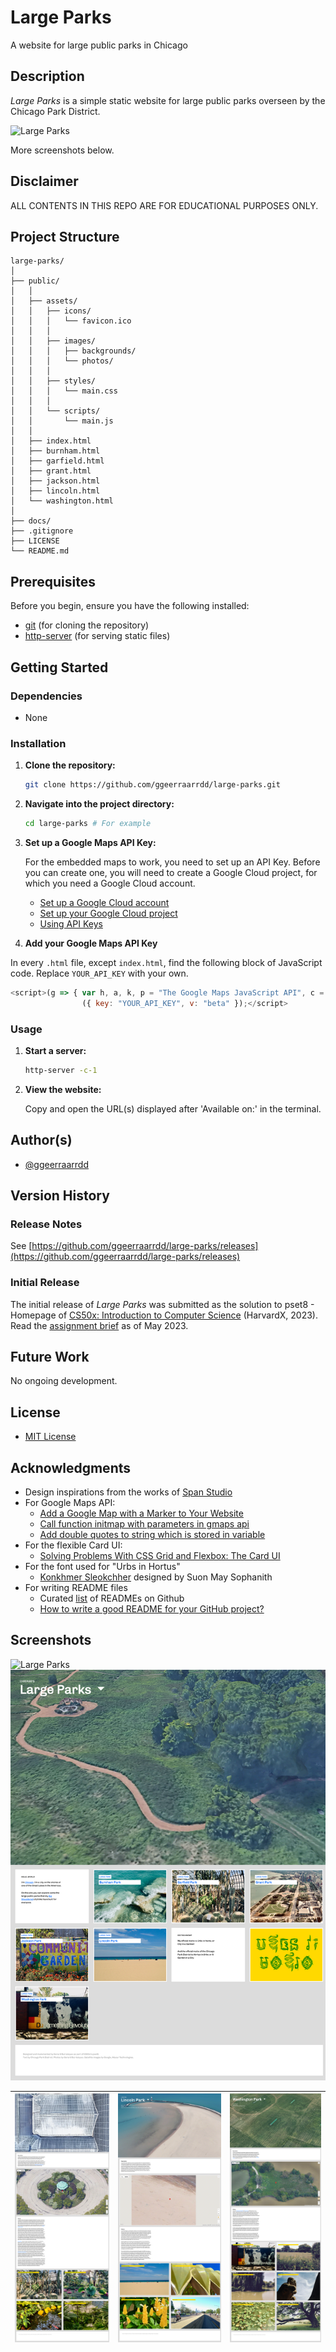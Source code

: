 # Large Parks

A website for large public parks in Chicago

## Description

_Large Parks_ is a simple static website for large public parks overseen by the Chicago Park District.

![Large Parks](docs/large-parks_1.png)

More screenshots below.

## Disclaimer

ALL CONTENTS IN THIS REPO ARE FOR EDUCATIONAL PURPOSES ONLY.

## Project Structure

```text
large-parks/
│
├── public/
│   │
│   ├── assets/
│   │   ├── icons/
│   │   │   └── favicon.ico
│   │   │
│   │   ├── images/
│   │   │   ├── backgrounds/
│   │   │   └── photos/
│   │   │
│   │   ├── styles/
│   │   │   └── main.css
│   │   │
│   │   └── scripts/
│   │       └── main.js
│   │
│   ├── index.html
│   ├── burnham.html
│   ├── garfield.html
│   ├── grant.html
│   ├── jackson.html
│   ├── lincoln.html
│   └── washington.html
│
├── docs/
├── .gitignore
├── LICENSE
└── README.md
```

## Prerequisites

Before you begin, ensure you have the following installed:

* [git](https://git-scm.com/) (for cloning the repository)
* [http-server](https://formulae.brew.sh/formula/http-server) (for serving static files)

## Getting Started

### Dependencies

* None

### Installation

1. **Clone the repository:**

    ```bash
    git clone https://github.com/ggeerraarrdd/large-parks.git
    ```

2. **Navigate into the project directory:**

    ```bash
    cd large-parks # For example
    ```

3. **Set up a Google Maps API Key:**

    For the embedded maps to work, you need to set up an API Key. Before you can create one, you will need to create a Google Cloud project, for which you need a Google Cloud account.

    * [Set up a Google Cloud account](https://cloud.google.com)
    * [Set up your Google Cloud project](https://developers.google.com/maps/documentation/javascript/cloud-setup)
    * [Using API Keys](https://developers.google.com/maps/documentation/javascript/get-api-key)

4. **Add your Google Maps API Key**

In every `.html` file, except `index.html`, find the following block of JavaScript code. Replace `YOUR_API_KEY` with your own.

```JavaScript
<script>(g => { var h, a, k, p = "The Google Maps JavaScript API", c = "google", l = "importLibrary", q = "__ib__", m = document, b = window; b = b[c] || (b[c] = {}); var d = b.maps || (b.maps = {}), r = new Set, e = new URLSearchParams, u = () => h || (h = new Promise(async (f, n) => { await (a = m.createElement("script")); e.set("libraries", [...r] + ""); for (k in g) e.set(k.replace(/[A-Z]/g, t => "_" + t[0].toLowerCase()), g[k]); e.set("callback", c + ".maps." + q); a.src = `https://maps.${c}apis.com/maps/api/js?` + e; d[q] = f; a.onerror = () => h = n(Error(p + " could not load.")); a.nonce = m.querySelector("script[nonce]")?.nonce || ""; m.head.append(a) })); d[l] ? console.warn(p + " only loads once. Ignoring:", g) : d[l] = (f, ...n) => r.add(f) && u().then(() => d[l](f, ...n)) })
                ({ key: "YOUR_API_KEY", v: "beta" });</script>
```

### Usage

1. **Start a server:**

    ```bash
    http-server -c-1
    ```

2. **View the website:**

    Copy and open the URL(s) displayed after 'Available on:' in the terminal.

## Author(s)

* [@ggeerraarrdd](https://github.com/ggeerraarrdd/)

## Version History

### Release Notes

See [https://github.com/ggeerraarrdd/large-parks/releases](https://github.com/ggeerraarrdd/large-parks/releases)

### Initial Release

The initial release of _Large Parks_ was submitted as the solution to pset8 - Homepage of [CS50x: Introduction to Computer Science](https://cs50.harvard.edu/x/2023/) (HarvardX, 2023). Read the [assignment brief](https://cs50.harvard.edu/x/2023/psets/8/homepage/) as of May 2023.

## Future Work

No ongoing development.

## License

* [MIT License](https://github.com/ggeerraarrdd/large-parks/blob/main/LICENSE)

## Acknowledgments

* Design inspirations from the works of [Span Studio](https://span.studio/)
* For Google Maps API:
  * [Add a Google Map with a Marker to Your Website](https://developers.google.com/maps/documentation/javascript/adding-a-google-map)
  * [Call function initmap with parameters in gmaps api](https://stackoverflow.com/questions/47104164/call-function-initmap-with-parameters-in-gmaps-api)
  * [Add double quotes to string which is stored in variable](https://stackoverflow.com/questions/44795264/add-double-quotes-to-string-which-is-stored-in-variable)
* For the flexible Card UI:
  * [Solving Problems With CSS Grid and Flexbox: The Card UI](https://webdesign.tutsplus.com/tutorials/solving-problems-with-css-grid-and-flexbox-the-card-ui--cms-27468)
* For the font used for "Urbs in Hortus"
  * [Konkhmer Sleokchher](https://fonts.google.com/specimen/Konkhmer+Sleokchher) designed by Suon May Sophanith
* For writing README files
  * Curated [list](https://github.com/matiassingers/awesome-readme) of READMEs on Github
  * [How to write a good README for your GitHub project?](https://bulldogjob.com/readme/how-to-write-a-good-readme-for-your-github-project)

## Screenshots

![Large Parks](docs/large-parks_2.png)
![Large Parks](docs/large-parks_3.png)

| ![Large Parks](docs/large-parks_4.png) | ![Large Parks](docs/large-parks_5.png) | ![Large Parks](docs/large-parks_6.png) |
| -------------------------------------- | -------------------------------------- | -------------------------------------- |
